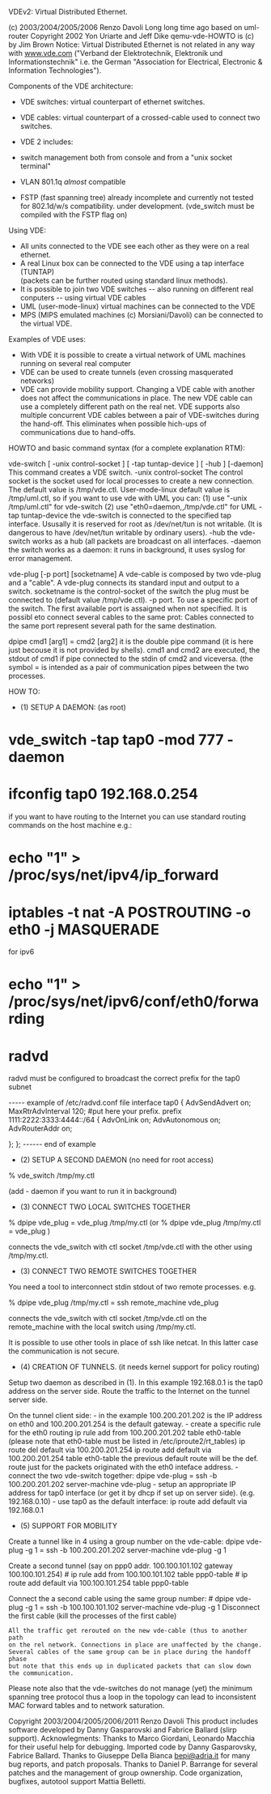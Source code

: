 VDEv2: Virtual Distributed Ethernet.

(c) 2003/2004/2005/2006 Renzo Davoli
Long long time ago based on uml-router Copyright 2002 Yon Uriarte and Jeff Dike
qemu-vde-HOWTO is (c) by Jim Brown
Notice: Virtual Distributed Ethernet is not related in any way with
www.vde.com ("Verband der Elektrotechnik, Elektronik und Informationstechnik"
i.e. the German "Association for Electrical, Electronic & Information 
Technologies").

Components of the VDE architecture:
- VDE switches: virtual counterpart of ethernet switches.
- VDE cables: virtual counterpart of a crossed-cable used to connect two switches.

- VDE 2 includes:
- switch management both from console and from a "unix socket terminal"
- VLAN 801.1q *almost* compatible
- FSTP (fast spanning tree) already incomplete and currently not tested for 802.1d/w/s
  compatibility. under development. (vde_switch must be compiled with the FSTP flag on)

Using VDE:
- All units connected to the VDE see each other as they were on a real ethernet.
- A real Linux box can be connected to the VDE using a tap interface (TUNTAP)  
  (packets can be further routed using standard linux methods). 
- It is possible to join two VDE switches -- also running on different
  real conputers -- using virtual VDE cables
- UML (user-mode-linux) virtual machines can be connected to the VDE
- MPS (MIPS emulated machines (c) Morsiani/Davoli) can be connected 
to the virtual VDE.

Examples of VDE uses:
- With VDE it is possible to create a virtual network of UML machines running
on several real computer
- VDE can be used to create tunnels (even crossing masquerated networks)
- VDE can provide mobility support. Changing a VDE cable with another does not
affect the communications in place. The new VDE cable can use a completely 
different path on the real net. VDE supports also multiple concurrent VDE cables
between a pair of VDE-switches during the hand-off. This eliminates when possible
hich-ups of communications due to hand-offs.

HOWTO and basic command syntax (for a complete explanation RTM):

vde-switch [ -unix control-socket ] [ -tap tuntap-device ] [ -hub ] [-daemon]
This command creates a VDE switch. 
-unix control-socket
	The control socket is the socket used for local processes to create a new
	connection. The default value is /tmp/vde.ctl.
	User-mode-linux default value is /tmp/uml.ctl, so if you want to use vde 
	with UML you can: (1) use "-unix /tmp/uml.ctl" for vde-switch (2) use 
	"eth0=daemon,,/tmp/vde.ctl" for UML 
-tap tuntap-device
	the vde-switch is connected to the specified tap interface.
	Ususally it is reserved for root as /dev/net/tun is not writable.
	(It is dangerous to have /dev/net/tun writable by ordinary users).
-hub
	the vde-switch works as a hub (all packets are broadcast on all interfaces.
-daemon
	the switch works as a daemon: it runs in background, it uses syslog 
	for error management. 

vde-plug [-p port] [socketname]
A vde-cable is composed by two vde-plug and a "cable". A vde-plug connects its
standard input and output to a switch.
socketname is the control-socket of the switch the plug must be connected to 
(default value /tmp/vde.ctl).
-p port. To use a specific port of the switch. The first available port is
assaigned when not specified. It is possibl eto connect several cables to the
same prot: Cables connected to the same port represent several path
for the same destination.

dpipe cmd1 [arg1] = cmd2 [arg2]
it is the double pipe command (it is here just becouse it is not provided by
shells).
cmd1 and cmd2 are executed, the stdout of cmd1 if pipe connected to the stdin of
cmd2 and viceversa. (the symbol = is intended as a pair of communication pipes
between the two processes.

HOW TO:
- (1) SETUP A DAEMON:
(as root)
# vde_switch -tap tap0 -mod 777 -daemon
# ifconfig tap0 192.168.0.254

if you want to have routing to the Internet you can use standard routing
commands on the host machine e.g.:
# echo "1" > /proc/sys/net/ipv4/ip_forward
# iptables -t nat -A POSTROUTING -o eth0 -j MASQUERADE

for ipv6
# echo "1" > /proc/sys/net/ipv6/conf/eth0/forwarding 
# radvd

radvd must be configured to broadcast the correct prefix for the tap0 subnet
	
----- example of /etc/radvd.conf file
interface tap0
{
   AdvSendAdvert on;
   MaxRtrAdvInterval 120;
#put here your prefix.
   prefix 1111:2222:3333:4444::/64 
   { 
	   AdvOnLink on;
	   AdvAutonomous on;
	   AdvRouterAddr on;
							       
   };
};
------ end of example

- (2) SETUP A SECOND DAEMON
(no need for root access)

% vde_switch /tmp/my.ctl

(add - daemon if you want to run it in background)

- (3) CONNECT TWO LOCAL SWITCHES TOGETHER

% dpipe vde_plug = vde_plug /tmp/my.ctl
(or
% dpipe vde_plug /tmp/my.ctl = vde_plug 
)

connects the vde_switch with ctl socket /tmp/vde.ctl with the other using
/tmp/my.ctl.

- (3) CONNECT TWO REMOTE SWITCHES TOGETHER

You need a tool to interconnect stdin stdout of two remote processes.
e.g.

% dpipe vde_plug /tmp/my.ctl = ssh remote_machine vde_plug

connects the vde_switch with ctl socket /tmp/vde.ctl on the remote_machine
with the local switch using /tmp/my.ctl.

It is possible to use other tools in place of ssh like netcat.
In this latter case the communication is not secure.

- (4) CREATION OF TUNNELS.
(it needs kernel support for policy routing)

Setup two daemon as described in (1).
In this example 192.168.0.1 is the tap0 address on the server side.
Route the traffic to the Internet on the tunnel server side.

On the tunnel client side:
	- in the example 100.200.201.202 is the IP address on eth0
	and 100.200.201.254 is the default gateway.
	- create a specific rule for the eth0 routing
		ip rule add from 100.200.201.202 table eth0-table
	(please note that eth0-table must be listed in /etc/iproute2/rt_tables)
		ip route del default via 100.200.201.254
		ip route add default via 100.200.201.254 table eth0-table
	the previous default route will be the def. route just for the
	packets originated with the eth0 inteface address.
	- connect the two vde-switch together:
		dpipe vde-plug = ssh -b 100.200.201.202 server-machine vde-plug
	- setup an appropriate IP address for tap0 interface (or get it by dhcp
	 	if set up on server side). (e.g. 192.168.0.10)
	- use tap0 as the default interface:
		ip route add default via 192.168.0.1

- (5) SUPPORT FOR MOBILITY

Create a tunnel like in 4 using a group number on the vde-cable:
	dpipe vde-plug -g 1 = ssh -b 100.200.201.202 server-machine vde-plug -g 1

Create a second tunnel (say on ppp0 addr. 100.100.101.102 gateway 100.100.101.254)
	# ip rule add from 100.100.101.102 table ppp0-table
	# ip route add default via 100.100.101.254 table ppp0-table

Connect the a second cable using the same group number:
	# dpipe vde-plug -g 1 = ssh -b 100.100.101.102 server-machine vde-plug -g 1
Disconnect the first cable (kill the processes of the first cable)

	All the traffic get rerouted on the new vde-cable (thus to another path
	on the rel network. Connections in place are unaffected by the change.
	Several cables of the same group can be in place during the handoff phase
	but note that this ends up in duplicated packets that can slow down
	the communication.

Please note also that the vde-switches do not manage (yet) the minimum spanning 
tree protocol thus a loop in the topology can lead to inconsistent MAC forward 
tables and to network saturation.

Copyright 2003/2004/2005/2006/2011 Renzo Davoli
This product includes software developed by Danny Gasparovski and Fabrice 
Ballard (slirp support).
Acknowlegments:
Thanks to Marco Giordani, Leonardo Macchia for their useful help for debugging.
Imported code by Danny Gasparovsky, Fabrice Ballard.
Thanks to Giuseppe Della Bianca <bepi@adria.it> for many bug reports, and
patch proposals.
Thanks to Daniel P. Barrange <berrange at redhat dot com> for several patches
and the management of group ownership.
Code organization, bugfixes, autotool support Mattia Belletti.

